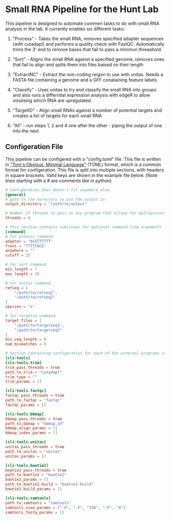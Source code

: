 # Small RNA Pipeline for the Hunt Lab

This pipeline is designed to automate commen tasks to do with small RNA analysis in the lab. It currently enables six different tasks:

1. "Process" - Takes the small RNA, removes specified adapter sequences (with cutadapt) and performs a quality check with FastQC. Automatically trims the 3' end to remove bases that fail to pass a minimun threashold.

2. "Sort" - Aligns the small RNA against a specified genome, removes ones that fail to align and splits them into files baised on their length

3. "ExtractNC" - Extract the non-coding reigon to use with unitas. Needs a FASTA file containing a genome and a GFF conataining feature labels

4. "Classify" - Uses unitas to try and classify the small RNA into groups and also runs a differntial expression analysis with edgeR to allow visulising which RNA are upregulated.

5. "TargetID" - Align small RNAs aganist a number of potential targets and creates a list of targets for each small RNA

6. "All" - run steps 1, 2 and 4 one after the other - piping the output of one into the next

## Configeration File

This pipeline can be configered with a "config.toml" file. This file is written in ["Tom's Obvious, Minimal Language"](https://toml.io/en/) (TOML) format, which is a common format for configeration. This file is split into multiple sections, with headers in square brackets. Valid keys are shown in the example file below. (Note lines starting with a # are comments like in python)

```toml
# Configeration that doesn't fit anywhere else
[general]
# path to the directory to put the output in
output_directory = "/path/to/output"

# Number of threads to pass to any program that allows for multiprocessing
threads = 8

# This section contains subsitues for optional command line arguments
[command]
# for process command
adapter = "ACGTTTTTT"
front = "TTTTTACG"
anywhere = ""
cutoff = 25

# for sort command
min_length = 7
max_length = 35

# for unitas command
refseq = [
    "/path/to/refseq1",
    "/path/to/refseq2"
]
species = "x"

# for targetid command
target_files = [
    "/path/to/targetseq1",
    "/path/to/targetseq2"
]
min_seq_length = 9
num_mismatches = 0

# Section containing configeration for each of the exteranl programs called while in use
[cli-tools]
[cli-tools.trim]
trim_pass_threads = true
path_to_trim = "cutadapt"
trim_type = ""
trim_params = []

[cli-tools.fastqc]
fastqc_pass_threads = true
path_to_fastqc = "fastqc"
fastqc_params = []

[cli-tools.bbmap]
bbmap_pass_threads = true
path_to_bbmap = "bbmap.sh"
bbmap_align_params = []
bbmap_index_params = []

[cli-tools.unitas]
unitas_pass_threads = true
path_to_unitas = "unitas"
unitas_params = []

[cli-tools.bowtie2]
bowtie2_pass_threads = true
path_to_bowtie2 = "bowtie2"
bowtie2_params = []
path_to_bowtie2_build = "bowtie2-build"
bowtie2_build_params = []

[cli-tools.samtools]
path_to_samtools = "samtools"
samtools_view_params = ["-h", "-F", "256", "-F", "4"]
samtools_fastq_params = []
```